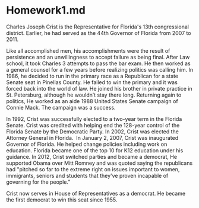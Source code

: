 # Homework1.md
Charles Joseph Crist is the Representative for Florida's 13th congressional district. Earlier, he had served as the 44th Governor of Florida from 2007 to 2011.


Like all accomplished men, his accomplishments were the result of persistence and an unwillingness to accept failure as being final. 
After Law school, it took Charles 3 attempts to pass the bar exam. He then worked as a general counsel for a few years before realizing 
politics was calling him. In 1986, he decided to run in the primary race as a Republican for a state Senate seat in Pinellas County. He 
failed to win the primary and it was forced back into the world of law. He joined his brother in private practice in St. Petersburg, 
although he wouldn’t stay there long. Returning again to politics, He worked as an aide 1988 United States Senate campaign of Connie Mack. 
The campaign was a success.

In 1992, Crist was successfully elected to a two-year term in the Florida Senate. Crist was credited with helping end the 128-year control
of the Florida Senate by the Democratic Party. In 2002, Crist was elected the Attorney General in Florida.  In January 2, 2007, Crist was 
inaugurated Governor of Florida. He helped change policies including work on education. Florida became one of the top 10 for K12 education 
under his guidance. In 2012, Crist switched parties and became a democrat, He supported Obama over Mitt Romney and was quoted saying the 
republicans had "pitched so far to the extreme right on issues important to women, immigrants, seniors and students that they've proven 
incapable of governing for the people.”

Crist now serves in House of Representatives as a democrat. He became the first democrat to win this seat since 1955.

